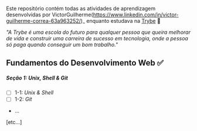 
Este repositório contém todas as atividades de aprendizagem desenvolvidas por VictorGuilherme(https://www.linkedin.com/in/victor-guilherme-correa-63a963252/)_ enquanto estudava na [Trybe](https://www.betrybe.com/) 🚀

_"A Trybe é uma escola do futuro para qualquer pessoa que queira melhorar de vida e construir uma carreira de sucesso em tecnologia, onde a pessoa só paga quando conseguir um bom trabalho."_

## Fundamentos do Desenvolvimento Web ✅

##### Seção 1: Unix, Shell & Git

- [ ] 1-1: _Unix & Shell_
- [ ] 1-2: _Git_
- ...

[etc...]
